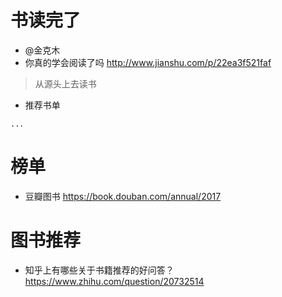 # 书读完了

- @金克木
- 你真的学会阅读了吗 <http://www.jianshu.com/p/22ea3f521faf>

> 从源头上去读书

- 推荐书单 

```
...
```

# 榜单

- 豆瓣图书 https://book.douban.com/annual/2017 

# 图书推荐

- 知乎上有哪些关于书籍推荐的好问答？ https://www.zhihu.com/question/20732514
